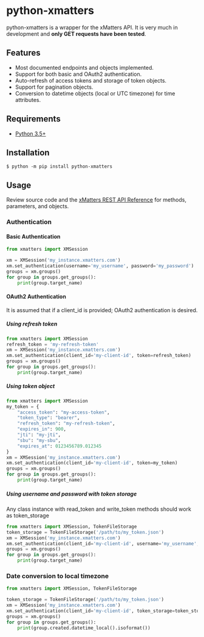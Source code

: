 # python-xmatters

python-xmatters is a wrapper for the xMatters API. It is very much in development and **only GET requests have
been tested**.

## Features

- Most documented endpoints and objects implemented.
- Support for both basic and OAuth2 authentication.
- Auto-refresh of access tokens and storage of token objects.
- Support for pagination objects.
- Conversion to datetime objects (local or UTC timezone) for time attributes.

## Requirements

- [Python 3.5+](http://python.org)

## Installation
  ```$ python -m pip install python-xmatters```

## Usage

Review source code and the [xMatters REST API Reference](https://help.xmatters.com/xmapi/)
for methods, parameters, and objects.

### Authentication

#### Basic Authentication

```python
from xmatters import XMSession

xm = XMSession('my_instance.xmatters.com')
xm.set_authentication(username='my_username', password='my_password')
groups = xm.groups()
for group in groups.get_groups():
    print(group.target_name)
```

#### OAuth2 Authentication
It is assumed that if a client_id is provided; OAuth2 authentication is desired.

##### Using refresh token
```python
from xmatters import XMSession
refresh_token = 'my-refresh-token'
xm = XMSession('my_instance.xmatters.com')
xm.set_authentication(client_id='my-client-id', token=refresh_token)
groups = xm.groups()
for group in groups.get_groups():
    print(group.target_name)
```
##### Using token object
```python
from xmatters import XMSession
my_token = {
    "access_token": "my-access-token",
    "token_type": "bearer",
    "refresh_token": "my-refresh-token",
    "expires_in": 900,
    "jti": "my-jti",
    "sbu": "my-sbu",
    "expires_at": 0123456789.012345
}
xm = XMSession('my_instance.xmatters.com')
xm.set_authentication(client_id='my-client-id', token=my_token)
groups = xm.groups()
for group in groups.get_groups():
    print(group.target_name)
```
##### Using username and password with token storage
Any class instance with read_token and write_token methods should work as token_storage
```python
from xmatters import XMSession, TokenFileStorage
token_storage = TokenFileStorage('/path/to/my_token.json')
xm = XMSession('my_instance.xmatters.com')
xm.set_authentication(client_id='my-client-id', username='my_username', password='my_password', token_storage=token_storage)
groups = xm.groups()
for group in groups.get_groups():
    print(group.target_name)
```

### Date conversion to local timezone

```python
from xmatters import XMSession, TokenFileStorage

token_storage = TokenFileStorage('/path/to/my_token.json')
xm = XMSession('my_instance.xmatters.com')
xm.set_authentication(client_id='my-client-id', token_storage=token_storage)
groups = xm.groups()
for group in groups.get_groups():
    print(group.created.datetime_local().isoformat())
```
